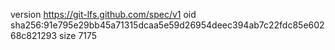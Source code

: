 version https://git-lfs.github.com/spec/v1
oid sha256:91e795e29bb45a71315dcaa5e59d26954deec394ab7c22fdc85e60268c821293
size 7175
